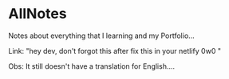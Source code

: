 # AllNotes
Notes about everything that I learning and my Portfolio...

Link: 
"hey dev, don't forgot this after fix this in your netlify 0w0 "

Obs: It still doesn't have a translation for English....
